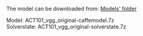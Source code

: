 The model can be downloaded from: [Models' folder](https://drive.google.com/open?id=1Amp9jJSu32tZ_DHe_ljziGzC-fE42Pfg)

Model: ACT101_vgg_original-caffemodel.7z<br>
Solverstate: ACT101_vgg_original-solverstate.7z
